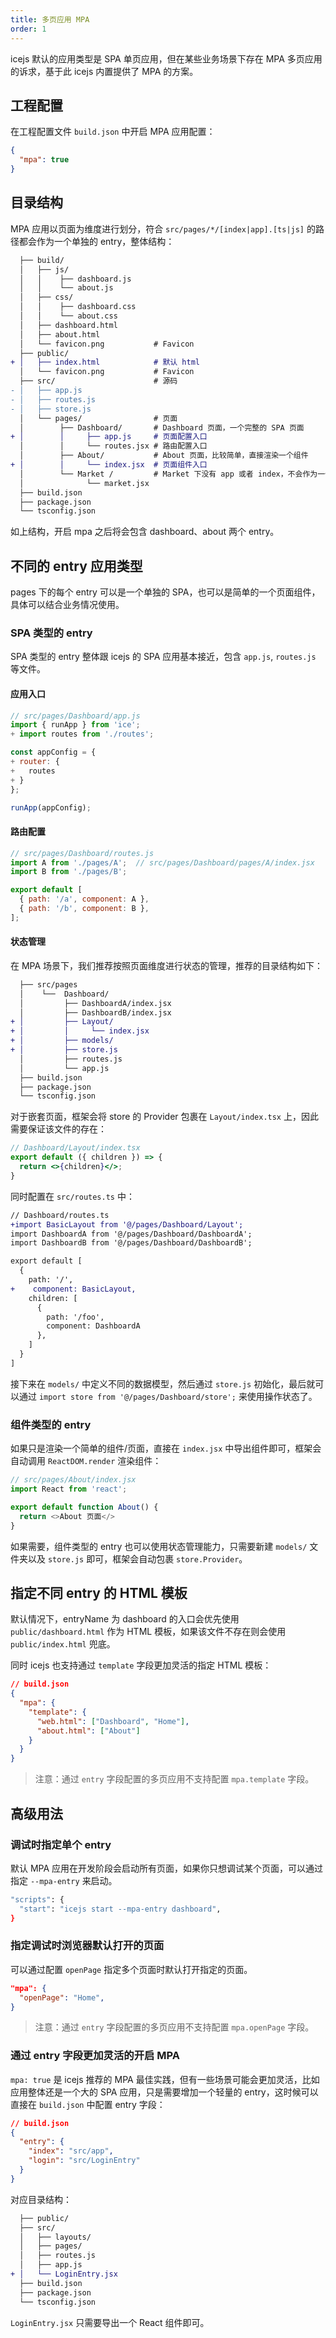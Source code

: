 ```yaml
---
title: 多页应用 MPA
order: 1
---
```


icejs 默认的应用类型是 SPA 单页应用，但在某些业务场景下存在 MPA 多页应用的诉求，基于此 icejs 内置提供了 MPA 的方案。

## 工程配置

在工程配置文件 `build.json` 中开启 MPA 应用配置：

```json
{
  "mpa": true
}
```

## 目录结构

MPA 应用以页面为维度进行划分，符合 `src/pages/*/[index|app].[ts|js]` 的路径都会作为一个单独的 entry，整体结构：

```diff
  ├── build/
  │   ├── js/
  │   │    ├── dashboard.js
  │   │    └── about.js
  │   ├── css/
  │   │    ├── dashboard.css
  │   │    └── about.css
  │   ├── dashboard.html
  │   ├── about.html
  │   └── favicon.png           # Favicon
  ├── public/
+ │   ├── index.html            # 默认 html
  │   └── favicon.png           # Favicon
  ├── src/                      # 源码
- │   ├── app.js
- │   ├── routes.js
- │   ├── store.js
  │   └── pages/                # 页面
  │        ├── Dashboard/       # Dashboard 页面，一个完整的 SPA 页面
+ │        │     ├── app.js     # 页面配置入口
  │        │     └── routes.jsx # 路由配置入口
  │        ├── About/           # About 页面，比较简单，直接渲染一个组件
+ │        │     └── index.jsx  # 页面组件入口
  │        └── Market /         # Market 下没有 app 或者 index，不会作为一个 entry
  │              └── market.jsx 
  ├── build.json
  ├── package.json
  └── tsconfig.json
```

如上结构，开启 mpa 之后将会包含 dashboard、about 两个 entry。

## 不同的 entry 应用类型

pages 下的每个 entry 可以是一个单独的 SPA，也可以是简单的一个页面组件，具体可以结合业务情况使用。

### SPA 类型的 entry

SPA 类型的 entry 整体跟 icejs 的 SPA 应用基本接近，包含 `app.js`, `routes.js` 等文件。

#### 应用入口

```js
// src/pages/Dashboard/app.js
import { runApp } from 'ice';
+ import routes from './routes';

const appConfig = {
+ router: {
+   routes
+ }
};

runApp(appConfig);
```

#### 路由配置

```js
// src/pages/Dashboard/routes.js
import A from './pages/A';  // src/pages/Dashboard/pages/A/index.jsx
import B from './pages/B';

export default [
  { path: '/a', component: A },
  { path: '/b', component: B },
];
```
#### 状态管理

在 MPA 场景下，我们推荐按照页面维度进行状态的管理，推荐的目录结构如下：

```diff
  ├── src/pages
  │    └──  Dashboard/
  │         ├── DashboardA/index.jsx
  │         ├── DashboardB/index.jsx
+ │         ├── Layout/
+ │         │     └── index.jsx 
+ │         ├── models/
+ │         ├── store.js
  │         ├── routes.js
  │         └── app.js
  ├── build.json
  ├── package.json
  └── tsconfig.json
```

对于嵌套页面，框架会将 store 的 Provider 包裹在 `Layout/index.tsx` 上，因此需要保证该文件的存在：

```jsx
// Dashboard/Layout/index.tsx
export default ({ children }) => {
  return <>{children}</>;
}
```

同时配置在 `src/routes.ts` 中：

```diff
// Dashboard/routes.ts
+import BasicLayout from '@/pages/Dashboard/Layout';
import DashboardA from '@/pages/Dashboard/DashboardA';
import DashboardB from '@/pages/Dashboard/DashboardB';

export default [
  {
    path: '/',
+    component: BasicLayout,
    children: [
      {
        path: '/foo',
        component: DashboardA
      },
    ]
  }
]
```

接下来在 `models/` 中定义不同的数据模型，然后通过 `store.js` 初始化，最后就可以通过 `import store from '@/pages/Dashboard/store';` 来使用操作状态了。

### 组件类型的 entry

如果只是渲染一个简单的组件/页面，直接在 `index.jsx` 中导出组件即可，框架会自动调用 `ReactDOM.render` 渲染组件：

```js
// src/pages/About/index.jsx
import React from 'react';

export default function About() {
  return <>About 页面</>
}
```

如果需要，组件类型的 entry 也可以使用状态管理能力，只需要新建 `models/` 文件夹以及 `store.js` 即可，框架会自动包裹 `store.Provider`。

## 指定不同 entry 的 HTML 模板

默认情况下，entryName 为 dashboard 的入口会优先使用 `public/dashboard.html` 作为 HTML 模板，如果该文件不存在则会使用 `public/index.html` 兜底。

同时 icejs 也支持通过 `template` 字段更加灵活的指定 HTML 模板： 

```json
// build.json
{
  "mpa": {
    "template": {
      "web.html": ["Dashboard", "Home"],
      "about.html": ["About"]
    }
  }
}
```

> 注意：通过 `entry` 字段配置的多页应用不支持配置 `mpa.template` 字段。

## 高级用法

### 调试时指定单个 entry

默认 MPA 应用在开发阶段会启动所有页面，如果你只想调试某个页面，可以通过指定 `--mpa-entry` 来启动。

```bash
"scripts": {
  "start": "icejs start --mpa-entry dashboard",
}
```

### 指定调试时浏览器默认打开的页面

可以通过配置 `openPage` 指定多个页面时默认打开指定的页面。

```json
"mpa": {
  "openPage": "Home",
}
```

> 注意：通过 `entry` 字段配置的多页应用不支持配置 `mpa.openPage` 字段。

### 通过 entry 字段更加灵活的开启 MPA

`mpa: true` 是 icejs 推荐的 MPA 最佳实践，但有一些场景可能会更加灵活，比如应用整体还是一个大的 SPA 应用，只是需要增加一个轻量的 entry，这时候可以直接在 `build.json` 中配置 entry 字段：

```json
// build.json
{
  "entry": {
    "index": "src/app",
    "login": "src/LoginEntry"
  }
}
```

对应目录结构：

```diff
  ├── public/
  ├── src/                     
  │   ├── layouts/              
  │   ├── pages/             
  │   ├── routes.js
  │   ├── app.js
+ │   └── LoginEntry.jsx
  ├── build.json
  ├── package.json
  └── tsconfig.json
```

`LoginEntry.jsx` 只需要导出一个 React 组件即可。
